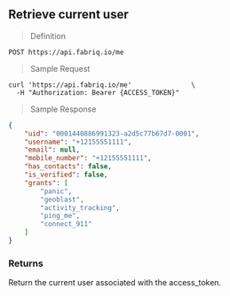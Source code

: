 ## Retrieve current user

> Definition

```text
POST https://api.fabriq.io/me
```

> Sample Request

```shell
curl 'https://api.fabriq.io/me'               \
  -H "Authorization: Bearer {ACCESS_TOKEN}"
```

> Sample Response

```json
{
    "uid": "0001440886991323-a2d5c77b67d7-0001",
    "username": "+12155551111",
    "email": null,
    "mobile_number": "+12155551111",
    "has_contacts": false,
    "is_verified": false,
    "grants": [
        "panic",
        "geoblast",
        "activity_tracking",
        "ping_me",
        "connect_911"
    ]
}
```

### Returns
Return the current user associated with the access_token.
